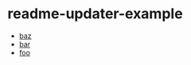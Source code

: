 # readme-updater-example

<!-- BEGIN LIST -->
- [baz](root/baz/README.md)
- [bar](root/bar/README.md)
- [foo](root/foo/README.md)
<!-- END LIST -->
